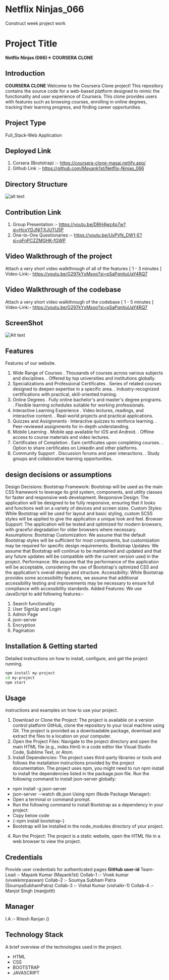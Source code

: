 # Netflix Ninjas_066
Construct week project work
# Project Title
**Netflix Ninjas (066)-> COURSERA CLONE**
## Introduction
**COURSERA CLONE** Welcome to the Coursera Clone project! This repository contains the source code for a web-based platform designed to mimic the functionality and user experience of Coursera. This clone provides users with features such as browsing courses, enrolling in online degrees, tracking their learning progress, and finding career opportunities.
## Project Type
Full_Stack-Web Application
## Deployed Link
1. Corsera  (Bootstrap) :- https://coursera-clone-masai.netlify.app/
2. Github Link          :- https://github.com/Mayank1st/Netflix-Ninjas_066
## Directory Structure
![alt text](image.png)

## Contribution Link
1. Group Presentation :- https://youtu.be/DRH4jez4p7w?si=HcxYDJNlTXJUTU5P
2. One-to-One Questionaries :- https://youtu.be/UxPVN_DW1-E?si=qFnPCZZMGHK-fGWP
## Video Walkthrough of the project
Attach a very short video walkthrough of all of the features [ 1 - 3 minutes ]
Video-Link:- https://youtu.be/G297kYxMsoo?si=pSaPqntiuUaY4RQ7
## Video Walkthrough of the codebase
Attach a very short video walkthrough of the codebase [ 1 - 5 minutes ]
Video-Link:- https://youtu.be/G297kYxMsoo?si=pSaPqntiuUaY4RQ7
## ScreenShot
![Alt text](./assets/screencapture-127-0-0-1-5502-Netflix-Ninjas-066-index-html-2024-06-18-13_36_15.png)
## Features
Features of our website.
1. Wide Range of Courses
. Thousands of courses across various subjects and disciplines.
. Offered by top universities and institutions globally.
2. Specializations and Professional Certificates
. Series of related courses designed to deepen expertise in a specific area.
. Industry-recognized certifications with practical, skill-oriented training.
3. Online Degrees
. Fully online bachelor's and master's degree programs.
. Flexible learning schedules suitable for working professionals.
4. Interactive Learning Experience
. Video lectures, readings, and interactive content.
. Real-world projects and practical applications.
5. Quizzes and Assignments
· Interactive quizzes to reinforce learning.
. Peer-reviewed assignments for in-depth understanding.
6. Mobile Learning
. Mobile app available for iOS and Android.
. Offline access to course materials and video lectures.
7. Certificates of Completion
. Eam certificates upon completing courses.
. Option to share certificates on Linkedln and other platforms.
8. Community Support
. Discussion forums and peer interactions.
. Study groups and collaborative learning opportunities.
## design decisions or assumptions
Design Decisions:
Bootstrap Framework: Bootstrap will be used as the main CSS framework to leverage its grid system, components, and utility classes for faster and responsive web development.
Responsive Design: The application will be designed to be fully responsive, ensuring that it looks and functions well on a variety of devices and screen sizes.
Custom Styles: While Bootstrap will be used for layout and basic styling, custom SCSS styles will be applied to give the application a unique look and feel.
Browser Support: The application will be tested and optimized for modern browsers, with graceful degradation for older browsers where necessary.
Assumptions:
Bootstrap Customization: We assume that the default Bootstrap styles will be sufficient for most components, but customization may be required for specific design requirements.
Bootstrap Updates: We assume that Bootstrap will continue to be maintained and updated and that any future updates will be compatible with the current version used in the project.
Performance: We assume that the performance of the application will be acceptable, considering the use of Bootstrap's optimized CSS and the application's overall design and structure.
Accessibility: While Bootstrap provides some accessibility features, we assume that additional accessibility testing and improvements may be necessary to ensure full compliance with accessibility standards.
Added Features: We use JavaScript to add following features:-
1. Search functionality
2. User SignUp and Login
3. Admin Page
4. json-server
5. Encryption
6. Pagination 
## Installation & Getting started
Detailed instructions on how to install, configure, and get the project running.
```bash
npm install my-project
cd my-project
npm start
```
## Usage
instructions and examples on how to use your project.
1. Download or Clone the Project:
The project is available on a version control platform GitHub, clone the repository to your local machine using Git.
The project is provided as a downloadable package, download and extract the files to a location on your computer.
2. Open the Project Files:
Navigate to the project directory and open the main HTML file (e.g., index.html) in a code editor like Visual Studio Code, Sublime Text, or Atom.
3. Install Dependencies:
The project uses third-party libraries or tools and follows the installation instructions provided by the project documentation. The project uses npm, you might need to run npm install to install the dependencies listed in the package.json file.
 Run the following command to install json-server globally:
  - npm install -g json-server
  - json-server --watch db.json 
 Using npm (Node Package Manager):
 - Open a terminal or command prompt.
 - Run the following command to install Bootstrap as a dependency in your project:
 - Copy below code
 - {-npm install bootstrap-}
 - Bootstrap will be installed in the node_modules directory of your project.
4. Run the Project:
The project is a static website, open the HTML file in a web browser to view the project.
## Credentials
Provide user credentials for authenticated pages
**GitHub user-id**
Team-Lead :- Mayank Kumar (Mayank1st) 
Collab-1  :- Vivek kumar (vivekkmrpaswan)
Collab-2  :- Soumya Subham Patra (SoumyaSubhamPatra)
Collab-3  :- Vishal Kumar (vishalkr-1)
Collab-4  :- Manjot Singh (manjjottt)
## Manager
I.A       :- Ritesh Ranjan ()
## Technology Stack
A brief overview of the technologies used in the project.
- HTML
- CSS
- BOOTSTRAP
- JAVASCRIPT

